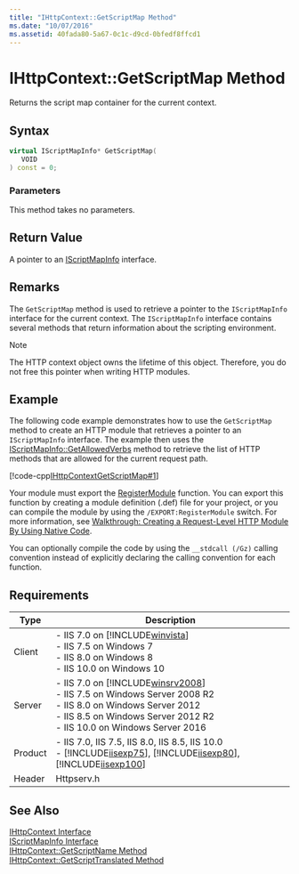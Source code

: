 ```yaml
---
title: "IHttpContext::GetScriptMap Method"
ms.date: "10/07/2016"
ms.assetid: 40fada80-5a67-0c1c-d9cd-0bfedf8ffcd1
---
```

# IHttpContext::GetScriptMap Method
Returns the script map container for the current context.  
  
## Syntax  
  
```cpp  
virtual IScriptMapInfo* GetScriptMap(  
   VOID  
) const = 0;  
```  
  
### Parameters  
 This method takes no parameters.  
  
## Return Value  
 A pointer to an [IScriptMapInfo](../../web-development-reference/native-code-api-reference/iscriptmapinfo-interface.md) interface.  
  
## Remarks  
 The `GetScriptMap` method is used to retrieve a pointer to the `IScriptMapInfo` interface for the current context. The `IScriptMapInfo` interface contains several methods that return information about the scripting environment.  
  
> [!NOTE]
>  The HTTP context object owns the lifetime of this object. Therefore, you do not free this pointer when writing HTTP modules.  
  
## Example  
 The following code example demonstrates how to use the `GetScriptMap` method to create an HTTP module that retrieves a pointer to an `IScriptMapInfo` interface. The example then uses the [IScriptMapInfo::GetAllowedVerbs](../../web-development-reference/native-code-api-reference/iscriptmapinfo-getallowedverbs-method.md) method to retrieve the list of HTTP methods that are allowed for the current request path.  
  
 [!code-cpp[IHttpContextGetScriptMap#1](../../../samples/snippets/cpp/VS_Snippets_IIS/IIS7/IHttpContextGetScriptMap/cpp/IHttpContextGetScriptMap.cpp#1)]  
  
 Your module must export the [RegisterModule](../../web-development-reference/native-code-api-reference/pfn-registermodule-function.md) function. You can export this function by creating a module definition (.def) file for your project, or you can compile the module by using the `/EXPORT:RegisterModule` switch. For more information, see [Walkthrough: Creating a Request-Level HTTP Module By Using Native Code](../../web-development-reference/native-code-development-overview/walkthrough-creating-a-request-level-http-module-by-using-native-code.md).  
  
 You can optionally compile the code by using the `__stdcall (/Gz)` calling convention instead of explicitly declaring the calling convention for each function.  
  
## Requirements  
  
|Type|Description|  
|----------|-----------------|  
|Client|-   IIS 7.0 on [!INCLUDE[winvista](../../wmi-provider/includes/winvista-md.md)]<br />-   IIS 7.5 on Windows 7<br />-   IIS 8.0 on Windows 8<br />-   IIS 10.0 on Windows 10|  
|Server|-   IIS 7.0 on [!INCLUDE[winsrv2008](../../wmi-provider/includes/winsrv2008-md.md)]<br />-   IIS 7.5 on Windows Server 2008 R2<br />-   IIS 8.0 on Windows Server 2012<br />-   IIS 8.5 on Windows Server 2012 R2<br />-   IIS 10.0 on Windows Server 2016|  
|Product|-   IIS 7.0, IIS 7.5, IIS 8.0, IIS 8.5, IIS 10.0<br />-   [!INCLUDE[iisexp75](../../web-development-reference/native-code-api-reference/includes/iisexp75-md.md)], [!INCLUDE[iisexp80](../../web-development-reference/native-code-api-reference/includes/iisexp80-md.md)], [!INCLUDE[iisexp100](../../web-development-reference/native-code-api-reference/includes/iisexp100-md.md)]|  
|Header|Httpserv.h|  
  
## See Also  
 [IHttpContext Interface](../../web-development-reference/native-code-api-reference/ihttpcontext-interface.md)   
 [IScriptMapInfo Interface](../../web-development-reference/native-code-api-reference/iscriptmapinfo-interface.md)   
 [IHttpContext::GetScriptName Method](../../web-development-reference/native-code-api-reference/ihttpcontext-getscriptname-method.md)   
 [IHttpContext::GetScriptTranslated Method](../../web-development-reference/native-code-api-reference/ihttpcontext-getscripttranslated-method.md)
